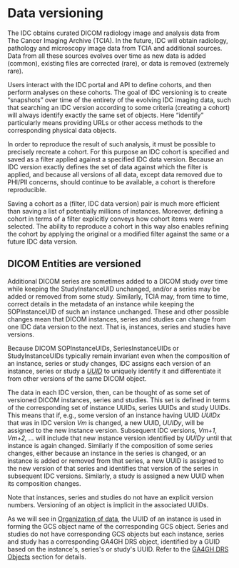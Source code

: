 # Data versioning

The IDC obtains curated DICOM radiology image and analysis data from The Cancer Imaging Archive \(TCIA\). In the future, IDC will obtain radiology, pathology and microscopy image data from TCIA and additional sources. Data from all these sources evolves over time as new data is added \(common\), existing files are corrected \(rare\), or data is removed \(extremely rare\).

Users interact with the IDC portal and API to define cohorts, and then perform analyses on these cohorts. The goal of IDC versioning is to create “snapshots” over time of the entirety of the evolving IDC imaging data, such that searching an IDC version according to some criteria \(creating a cohort\) will always identify exactly the same set of objects. Here “identify” particularly means providing URLs or other access methods to the corresponding physical data objects.

In order to reproduce the result of such analysis, it must be possible to precisely recreate a cohort. For this purpose an IDC cohort is specified and saved as a filter applied against a specified IDC data version. Because an IDC version exactly defines the set of data against which the filter is applied, and because all versions of all data, except data removed due to PHI/PII concerns, should continue to be available, a cohort is therefore reproducible.

Saving a cohort as a \(filter, IDC data version\) pair is much more efficient than saving a list of potentially millions of instances. Moreover, defining a cohort in terms of a filter explicitly conveys how cohort items were selected. The ability to reproduce a cohort in this way also enables refining the cohort by applying the original or a modified filter against the same or a future IDC data version.

## DICOM Entities are versioned

Additional DICOM series are sometimes added to a DICOM study over time while keeping the StudyInstanceUID unchanged, and/or a series may be added or removed from some study. Similarly, TCIA may, from time to time, correct details in the metadata of an instance while keeping the SOPInstanceUID of such an instance unchanged. These and other possible changes mean that DICOM instances, series and studies can change from one IDC data version to the next. That is, instances, series and studies have versions.

Because DICOM SOPInstanceUIDs, SeriesInstanceUIDs or StudyInstanceUIDs typically remain invariant even when the composition of an instance, series or study changes, IDC assigns each version of an instance, series or study a [_UUID_](https://en.wikipedia.org/wiki/Universally_unique_identifier#:~:text=A%20universally%20unique%20identifier%20%28UUID,%2C%20for%20practical%20purposes%2C%20unique.) to uniquely identify it and differentiate it from other versions of the same DICOM object.

The data in each IDC version, then, can be thought of as some set of versioned DICOM instances, series and studies. This set is defined in terms of the corresponding set of instance UUIDs, series UUIDs and study UUIDs. This means that if, e.g., some version of an instance having UUID _UUIDx_ that was in IDC version _Vm_ is changed, a new UUID, _UUIDy_, will be assigned to the new instance version. Subsequent IDC versions, _Vm+1_, _Vm+2, ..._ will include that new instance version identified by _UUIDy_ until that instance is again changed. Similarly if the composition of some series changes, either because an instance in the series is changed, or an instance is added or removed from that series, a new UUID is assigned to the new version of that series and identifies that version of the series in subsequent IDC versions. Similarly, a study is assigned a new UUID when its composition changes.

Note that instances, series and studies do not have an explicit version numbers. Versioning of an object is implicit in the associated UUIDs.

As we will see in [Organization of data](https://github.com/ImagingDataCommons/IDC-Docs-dev/tree/f90c4ff43658a6d016ca80352826c835aee38043/data/organization-of-data-1.md), the UUID of an instance is used in forming the GCS object name of the corresponding GCS object. Series and studies do not have corresponding GCS objects but each instance, series and study has a corresponding GA4GH DRS object, identified by a GUID based on the instance's, series's or study's UUID. Refer to the [GA4GH DRS Objects](organization-of-data/ga4gh-drs-objects.md) section for details.

